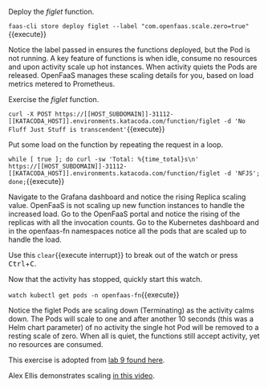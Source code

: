 Deploy the _figlet_ function.

`faas-cli store deploy figlet --label "com.openfaas.scale.zero=true"`{{execute}}

Notice the label passed in ensures the functions deployed, but the Pod is not running. A key feature of functions is when idle, consume no resources and upon activity scale up hot instances. When activity quiets the Pods are released. OpenFaaS manages these scaling details for you, based on load metrics metered to Prometheus.

Exercise the _figlet_ function.

`curl -X POST https://[[HOST_SUBDOMAIN]]-31112-[[KATACODA_HOST]].environments.katacoda.com/function/figlet -d 'No Fluff Just Stuff is transcendent'`{{execute}}

Put some load on the function by repeating the request in a loop.

`while [ true ]; do curl -sw 'Total: %{time_total}s\n' https://[[HOST_SUBDOMAIN]]-31112-[[KATACODA_HOST]].environments.katacoda.com/function/figlet -d 'NFJS'; done;`{{execute}}

Navigate to the Grafana dashboard and notice the rising Replica scaling value. OpenFaaS is not scaling up new function instances to handle the increased load. Go to the OpenFaaS portal and notice the rising of the replicas with all the invocation counts. Go to the Kubernetes dashboard and in the openfaas-fn namespaces notice all the pods that are scaled up to handle the load.

Use this ```clear```{{execute interrupt}} to break out of the watch or press <kbd>Ctrl</kbd>+<kbd>C</kbd>.

Now that the activity has stopped, quickly start this watch.

`watch kubectl get pods -n openfaas-fn`{{execute}}

Notice the figlet Pods are scaling down (Terminating) as the activity calms down. The Pods will scale to one and after another 10 seconds (this was a Helm chart parameter) of no activity the single hot Pod will be removed to a resting scale of zero. When all is quiet, the functions still accept activity, yet no resources are consumed.

This exercise is adopted from [lab 9 found here](https://github.com/openfaas/workshop/blob/master/lab9.md).

Alex Ellis demonstrates scaling [in this video](https://youtu.be/H9cx3w5CW3o).
